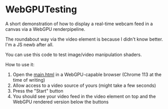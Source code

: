 # WebGPUTesting

A short demonstration of how to display a real-time webcam feed in a canvas via a WebGPU renderpipeline.

The roundabout way via the video element is because I didn't know better. I'm a JS newb after all.

You can use this code to test image/video manipulation shaders.

How to use it:

1. Open the [main.html](main.html) in a WebGPU-capable browser (Chrome 113 at the time of writing)
2. Allow access to a video source of yours (might take a few seconds)
3. Press the "Start" button
4. You should see your video feed in the video element on top and the WebGPU rendered version below the buttons
